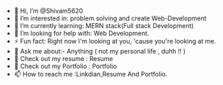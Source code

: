 - 👋 Hi, I’m @Shivam5620
- 👀 I’m interested in: problem solving and create Web-Development
- 🌱 I’m currently learning: MERN stack(Full stack Development)
- 💞️ I’m looking for help with: Web Development.
- ⚡ Fun fact: Right now I'm looking at you, 'cause you're looking at me.
- 💬 Ask me about:- Anything ( not my personal life , duhh !! )
- 📄 Check out my resume : Resume
- 📑 Check out my Portfolio : Portfolio
- 📫 How to reach me :Linkdian,Resume And Portfolio.

<!---
Shivam5620/Shivam5620 is a ✨ special ✨ repository because its `README.md` (this file) appears on your GitHub profile.
You can click the Preview link to take a look at your changes.
--->

